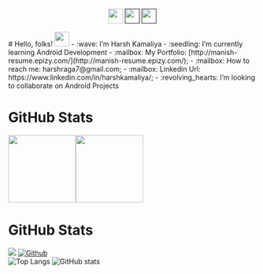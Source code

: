 <p align='center'>
<a href="https://www.linkedin.com/in/harshkamaliya/"><img height="30" src="https://github.com/WaylonWalker/WaylonWalker/blob/main/icon/linkedin.png?raw=true"></a>
<a href="" target="blank"><img height="30" src="https://github.com/WaylonWalker/WaylonWalker/blob/main/icon/twitter.png?raw=true"></a>
<a href=""><img height="30" src="https://github.com/WaylonWalker/WaylonWalker/blob/main/icon/instagram.jpg?raw=true"></a>
</p>
# Hello, folks! <img src="https://raw.githubusercontent.com/MartinHeinz/MartinHeinz/master/wave.gif" width="30px">
- :wave: I’m Harsh Kamaliya
- :seedling: I’m currently learning Android Development
- :mailbox: My Portfolio: [http://manish-resume.epizy.com/](http://manish-resume.epizy.com/);
- :mailbox: How to reach me: harshraga7@gmail.com;
- :mailbox: Linkedin Url: https://www.linkedin.com/in/harshkamaliya/;
- :revolving_hearts:️ I’m looking to collaborate on Android Projects
<!-- - :mailbox: My Resume: [View PDF](); -->

# GitHub Stats

<a href="https://www.adamalston.com/"><img height="137px" src="https://github-readme-stats.vercel.app/api?username=harshkamaliya&hide_title=true&hide_border=true&show_icons=true&include_all_commits=true&count_private=true&line_height=21&text_color=000&icon_color=000&bg_color=0,ea6161,ffc64d,fffc4d,52fa5a&theme=graywhite" /><!-- wi*quL3fcV --><img height="137px" src="https://github-readme-stats.vercel.app/api/top-langs/?username=harshkamaliya&hide=html&hide_title=true&hide_border=true&layout=compact&langs_count=6&exclude_repo=comp426,Redventures-Movie-Quotes&text_color=000&icon_color=fff&bg_color=0,52fa5a,4dfcff,c64dff&theme=graywhite" /></a>

# GitHub Stats
![](https://visitor-badge.laobi.icu/badge?page_id=harshkamaliya)
[![Github](https://img.shields.io/github/followers/harshkamaliya?label=Follow&style=social)](https://github.com/harshkamaliya)
<br>
![Top Langs](https://github-readme-stats.vercel.app/api/top-langs/?username=harshkamaliya&theme=tokyonight)
![GitHub stats](https://github-readme-stats.vercel.app/api?username=harshkamaliya&show_icons=true&theme=tokyonight)
<br>

